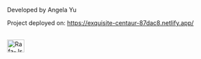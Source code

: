 Developed by Angela Yu

Project deployed on:
https://exquisite-centaur-87dac8.netlify.app/

<div style="display: inline_block"><br>
  <img align="center" alt="Rafa-Js" height="30" width="40"src="https://cdn.jsdelivr.net/gh/devicons/devicon/icons/bootstrap/bootstrap-original-wordmark.svg" />
</div>
